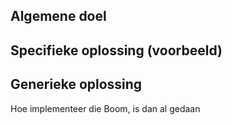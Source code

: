 ## Algemene doel

## Specifieke oplossing (voorbeeld)

## Generieke oplossing

Hoe implementeer die Boom, is dan al gedaan
